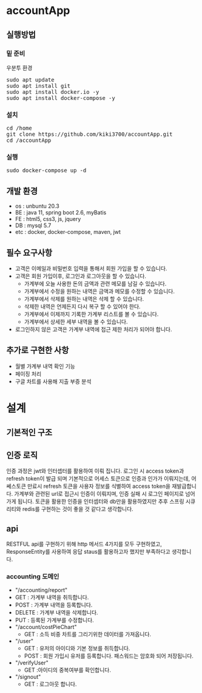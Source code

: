# accountApp
## 실행방법
### 밑 준비
우분투 환경
<pre>
sudo apt update
sudo apt install git
sudo apt install docker.io -y
sudo apt install docker-compose -y
</pre>

### 설치
<pre>
cd /home
git clone https://github.com/kiki3700/accountApp.git
cd /accountApp
</pre>

### 실행
<pre>
sudo docker-compose up -d
</pre>

## 개발 환경
* os : unbuntu 20.3
* BE : java 11, spring boot 2.6, myBatis
* FE : html5, css3, js, jquery
* DB : mysql 5.7
* etc : docker, docker-compose, maven, jwt

## 필수 요구사항
* 고객은 이메일과 비밀번호 입력을 통해서 회원 가입을 할 수 있습니다.
* 고객은 회원 가입이후, 로그인과 로그아웃을 할 수 있습니다.
  * 가계부에 오늘 사용한 돈의 금액과 관련 메모를 남길 수 있습니다.
  * 가계부에서 수정을 원하는 내역은 금액과 메모를 수정할 수 있습니다.
  * 가계부에서 삭제를 원하는 내역은 삭제 할 수 있습니다.
  * 삭제한 내역은 언제든지 다시 복구 할 수 있어야 한다.
  * 가계부에서 이제까지 기록한 가계부 리스트를 볼 수 있습니다.
  * 가계부에서 상세한 세부 내역을 볼 수 있습니다.
* 로그인하지 않은 고객은 가계부 내역에 접근 제한 처리가 되어야 합니다.

## 추가로 구현한 사항
* 월별 가계부 내역 확인 기능
* 페이징 처리
* 구글 차트를 사용해 지출 부증 분석

# 설계
## 기본적인 구조

## 인증 로직

 인증 과정은 jwt와 인터셉터를 활용하여 이뤄 집니다. 로그인 시 access token과 refresh token이 발급 되며 기본적으로 어세스 토큰으로 인증과 인가가 이뤄지는데, 어쎄스토큰 만료시
refresh 토큰을 사용자 정보를 식별하여 access token을 재발급합니다. 가계부와 관련된 url로 접근시 인증이 이뤄지며, 인증 실패 시 로그인 페이지로 넘어가게 됩니다.
 토큰을 활용한 인증을 인터셉터와 db만을 활용하였지만 추후 스프링 시큐리티와 redis를 구현하는 것이 좋을 것 같다고 생각합니다.
 
 ## api
 RESTFUL api를 구현하기 위해 http 메서드 4가지를 모두 구현하였고, ResponseEntity를 사용하여 응답 staus를 활용하고자 했지만 부족하다고 생각합니다.
 ### accounting 도메인
 * "/accounting/report"
  * GET : 가계부 내역을 취득합니다.
  * POST : 가계부 내역을 등록합니다.
  * DELETE : 가계부 내역을 삭제합니다.
  * PUT : 등록된 가계부를 수정합니다.
* "/account/costPieChart"
  * GET : 소득 비중 차트를 그리기위한 데이터를 가져옵니다.
* "/user"
  * GET : 유저의 아이디와 기본 정보를 취득합니다.
  * POST : 회원 가입시 유저를 등록합니다. 패스워드는 암호화 되어 저장됩니다.
* "/verifyUser"
  * GET :아이디의 중복여부를 확인합니다.
* "/signout"
  * GET : 로그아웃 합니다.
 
 
 
